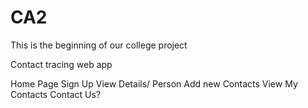 # CA2

This is the beginning of our college project

Contact tracing web app

Home Page
Sign Up
View Details/ Person
Add new Contacts
View My Contacts
Contact Us?
